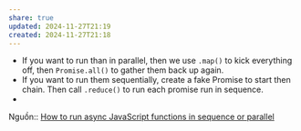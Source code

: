 ```yaml
---
share: true
updated: 2024-11-27T21:19
created: 2024-11-27T21:18
---
```

- If you want to run than in parallel, then we use `.map()` to kick everything off, then `Promise.all()` to gather them back up again.
- If you want to run them sequentially, create a fake Promise to start then chain. Then call `.reduce()` to run each promise run in sequence.
- 
Nguồn:: [How to run async JavaScript functions in sequence or parallel](https://jrsinclair.com/articles/2019/how-to-run-async-js-in-parallel-or-sequential/)